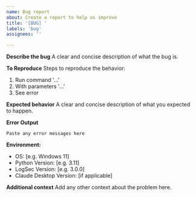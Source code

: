 ```yaml
---
name: Bug report
about: Create a report to help us improve
title: '[BUG] '
labels: 'bug'
assignees: ''

---
```


**Describe the bug**
A clear and concise description of what the bug is.

**To Reproduce**
Steps to reproduce the behavior:
1. Run command '...'
2. With parameters '...'
3. See error

**Expected behavior**
A clear and concise description of what you expected to happen.

**Error Output**
```
Paste any error messages here
```

**Environment:**
 - OS: [e.g. Windows 11]
 - Python Version: [e.g. 3.11]
 - LogSec Version: [e.g. 3.0.0]
 - Claude Desktop Version: [if applicable]

**Additional context**
Add any other context about the problem here.
